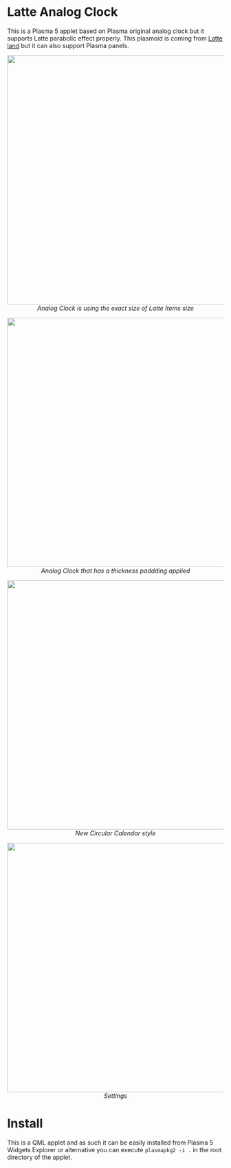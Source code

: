 # Latte Analog Clock

This is a Plasma 5 applet based on Plasma original analog clock but it supports Latte parabolic effect properly. This plasmoid is coming from [Latte land](https://phabricator.kde.org/source/latte-dock/repository/master/) but it can also support Plasma panels.

<p align="center">
<img src="https://i.imgur.com/YS1d9WR.png" width="580"><br/>
<i>Analog Clock is using the exact size of Latte Items size</i>
</p>

<p align="center">
<img src="https://i.imgur.com/cdd66tn.png" width="580"><br/>
<i>Analog Clock that has a thickness paddding applied</i>
</p>

<p align="center">
<img src="https://i.imgur.com/lFlOpCZ.png" width="580"><br/>
<i>New Circular Calendar style</i>
</p>

<p align="center">
<img src="https://i.imgur.com/fwfkely.png" width="580"><br/>
<i>Settings</i>
</p>

# Install

This is a QML applet and as such it can be easily installed from Plasma 5 Widgets Explorer or alternative you can execute `plasmapkg2 -i .` in the root directory of the applet.


